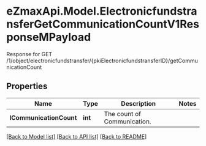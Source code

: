 # eZmaxApi.Model.ElectronicfundstransferGetCommunicationCountV1ResponseMPayload
Response for GET /1/object/electronicfundstransfer/{pkiElectronicfundstransferID}/getCommunicationCount

## Properties

Name | Type | Description | Notes
------------ | ------------- | ------------- | -------------
**ICommunicationCount** | **int** | The count of Communication. | 

[[Back to Model list]](../README.md#documentation-for-models) [[Back to API list]](../README.md#documentation-for-api-endpoints) [[Back to README]](../README.md)

